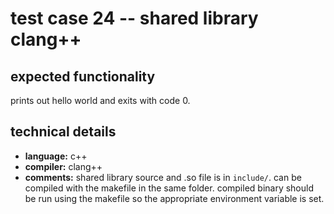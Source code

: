 # test case 24 -- shared library clang++

## expected functionality
prints out hello world and exits with code 0.

## technical details
- **language:** c++
- **compiler:** clang++
- **comments:** shared library source and .so file is in `include/`. can be compiled with the makefile in the same folder. compiled binary should be run using the makefile so the appropriate environment variable is set.
